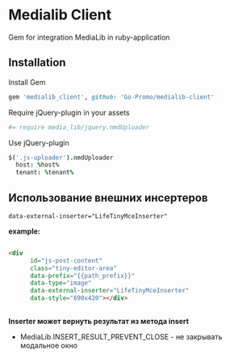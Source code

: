 # Medialib Client
Gem for integration MediaLib in ruby-application

## Installation

Install Gem
```ruby
gem 'medialib_client', github: 'Go-Promo/medialib-client'
```

Require jQuery-plugin in your assets
```coffee
#= require media_lib/jquery.nmdUploader
```

Use jQuery-plugin
```coffee
$('.js-uploader').nmdUploader
  host: %host%
  tenant: %tenant%
```

## Использование внешних инсертеров

`data-external-inserter="LifeTinyMceInserter"`

**example:**


```html

<div
      id="js-post-content"
      class="tiny-editor-area"
      data-prefix="{{path_prefix}}"
      data-type="image"
      data-external-inserter="LifeTinyMceInserter"
      data-style="690x420"></div>
      
```

**Inserter может вернуть результат из метода insert**

- MediaLib.INSERT_RESULT_PREVENT_CLOSE - не закрывать модальное окно